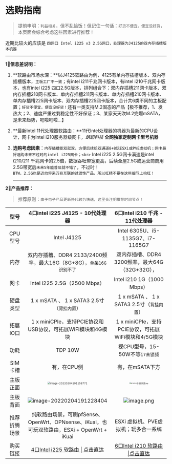 # 选购指南

> 提前申明：`利益相关`，但不乱恰饭！但记住一句话：`好货不便宜，便宜没好货`，本页面会综合考虑这些因素进行推荐！

近期比较火的应该是 `四网口 Intel i225 v3 2.5G网口，处理器为J4125的双内存插槽版本机器`

<hr>

**1⃣️信息差说明：**

1. **软路由市场水深：**以J4125软路由为例，4125有单内存插槽版本、双内存插槽版本，`主板工厂不一致`；有intel i211千兆网卡版本，有intel i210千兆网卡版本，也有intel i225 四口2.5G版本，排列组合下：双内存插槽211网卡版本、双内存插槽210网卡版本、单内存插槽211网卡版本、单内存插槽210网卡版本、单内存插槽225网卡版本、双内存插槽225网卡版本，合计共6类不同的主板配置；`好货不便宜，便宜没好货！`还有一类支持M.2固态的产品【极不推荐，1、发热大；2、速度严重过剩稳定性不好保证；3、某家天天吹M.2完爆mSATA，是未来趋势，吧啦吧啦...】

2. **最新Intel 11代处理器软路由：**11代Intel处理器的机器为最新的CPU设计，网卡为Intel i210服务器级网卡，*朗超科技*  **全网独家定制网卡型号机器**

3. **选购考虑因素**：`内存插槽能双就双，方便后续组双通道8+8玩ESXi或PVE虚拟机；网卡最好选购未来不过时的intel i225网卡；<br>` Intel i225 2.5G网卡满速是intel i210/211 千兆网卡的2.5倍，数据吞吐带宽更高，后续全屋2.5G或运营商商用2.5G带宽后`未来5年能普及就不错了`，不过时！<br>`BTW，2.5G也是迈向将来万兆互联的过渡性产品，所以杠精不要在这些细节上抬杠！`

   <hr>

**2⃣️产品推荐：**

> 推荐原则：`由于电子产品更新换代较为快速，这里会注明推荐时间节点！`

|     型号     |              4口intel i225 J4125 -  10代处理器               |               6口Intel i210 千兆 - 11代处理器                |
| :----------: | :----------------------------------------------------------: | :----------------------------------------------------------: |
|   CPU型号    |                         Intel J4125                          |              Intel 6305U、i5-1135G7、i7-1165G7               |
|     内存     | 双内存插槽、DDR4 2133/2400频率，最大16G（8G+8G），`单条16G识别不了` |       双内存插槽、DDR4 3200频率，最大64G（32G+32G），        |
|     网卡     |                 Intel i225 2.5G（2500 Mbps）                 |                 Intel i210 1G（1000  Mbps）                  |
|   硬盘类型   |         1 x mSATA 、  1 x SATA3 2.5寸（`背挂内置`）          |         1 x mSATA 、  1 x SATA3 2.5寸（`背挂内置`）          |
|   拓展IO口   | 1 x miniCPIe，支持PCIE协议和USB协议，可拓展WiFi模块和4G模块  |     1 x miniCPIe，支持PCIE协议，可拓展WiFi模块和4/5G模块     |
|     功耗     |                           TDP 10W                            |               视CPU型号，15-50W不等`i7未锁频`                |
|   SIM卡槽    |                         有，在CPU侧                          |                       有，在mSATA下方                        |
|   主板正面   | <img src="https://iswott.oss-cn-shenzhen.aliyuncs.com/blog/imgimage-20220204191158771.png" alt="image-20220204191158771" style="zoom:50%;" /> | <img src="https://s2.loli.net/2022/02/07/3UZBSOD7NniIElJ.jpg" alt="6305U主板装机图.jpg" style="zoom: 33%;" /> |
|   主板背面   | ![image-20220204191228404](https://iswott.oss-cn-shenzhen.aliyuncs.com/blog/imgimage-20220204191228404.png) | ![image.png](https://s2.loli.net/2022/02/07/ILx9TOBaoZHYh1E.png) |
| 推荐折腾场景 | 纯软路由场景，可刷pfSense、OpenWrt、OPNsense、iKuai，也可玩双软路由，ESXi + OpenWrt + iKuai |             ESXi 虚拟机、PVE虚拟机；玩多合一系统             |
|   购买链接   | [4口Intel i225 软路由 \| 点击直达](https://m.tb.cn/h.fPvY2iX?tk=Lh6G2dLndQL) | [6口Intel i210 软路由 \|点击直达](https://item.taobao.com/item.htm?spm=a1z10.1-c.w4004-22935712424.11.cc09199fXn6MAX&id=646771861738) |

